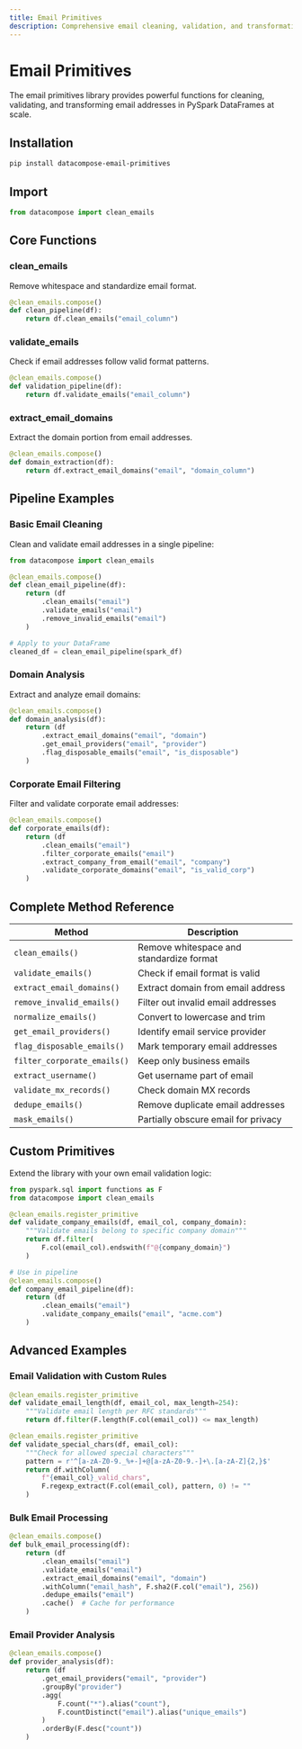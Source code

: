 ```yaml
---
title: Email Primitives
description: Comprehensive email cleaning, validation, and transformation functions for PySpark DataFrames
---
```


# Email Primitives

The email primitives library provides powerful functions for cleaning, validating, and transforming email addresses in PySpark DataFrames at scale.

## Installation

```bash
pip install datacompose-email-primitives
```

## Import

```python
from datacompose import clean_emails
```

## Core Functions

### clean_emails
Remove whitespace and standardize email format.

```python
@clean_emails.compose()
def clean_pipeline(df):
    return df.clean_emails("email_column")
```

### validate_emails
Check if email addresses follow valid format patterns.

```python
@clean_emails.compose()
def validation_pipeline(df):
    return df.validate_emails("email_column")
```

### extract_email_domains
Extract the domain portion from email addresses.

```python
@clean_emails.compose()
def domain_extraction(df):
    return df.extract_email_domains("email", "domain_column")
```

## Pipeline Examples

### Basic Email Cleaning
Clean and validate email addresses in a single pipeline:

```python
from datacompose import clean_emails

@clean_emails.compose()
def clean_email_pipeline(df):
    return (df
        .clean_emails("email")
        .validate_emails("email")
        .remove_invalid_emails("email")
    )

# Apply to your DataFrame
cleaned_df = clean_email_pipeline(spark_df)
```

### Domain Analysis
Extract and analyze email domains:

```python
@clean_emails.compose()
def domain_analysis(df):
    return (df
        .extract_email_domains("email", "domain")
        .get_email_providers("email", "provider")
        .flag_disposable_emails("email", "is_disposable")
    )
```

### Corporate Email Filtering
Filter and validate corporate email addresses:

```python
@clean_emails.compose()
def corporate_emails(df):
    return (df
        .clean_emails("email")
        .filter_corporate_emails("email")
        .extract_company_from_email("email", "company")
        .validate_corporate_domains("email", "is_valid_corp")
    )
```

## Complete Method Reference

| Method | Description |
|--------|-------------|
| `clean_emails()` | Remove whitespace and standardize format |
| `validate_emails()` | Check if email format is valid |
| `extract_email_domains()` | Extract domain from email address |
| `remove_invalid_emails()` | Filter out invalid email addresses |
| `normalize_emails()` | Convert to lowercase and trim |
| `get_email_providers()` | Identify email service provider |
| `flag_disposable_emails()` | Mark temporary email addresses |
| `filter_corporate_emails()` | Keep only business emails |
| `extract_username()` | Get username part of email |
| `validate_mx_records()` | Check domain MX records |
| `dedupe_emails()` | Remove duplicate email addresses |
| `mask_emails()` | Partially obscure email for privacy |

## Custom Primitives

Extend the library with your own email validation logic:

```python
from pyspark.sql import functions as F
from datacompose import clean_emails

@clean_emails.register_primitive
def validate_company_emails(df, email_col, company_domain):
    """Validate emails belong to specific company domain"""
    return df.filter(
        F.col(email_col).endswith(f"@{company_domain}")
    )

# Use in pipeline
@clean_emails.compose()
def company_email_pipeline(df):
    return (df
        .clean_emails("email")
        .validate_company_emails("email", "acme.com")
    )
```

## Advanced Examples

### Email Validation with Custom Rules

```python
@clean_emails.register_primitive
def validate_email_length(df, email_col, max_length=254):
    """Validate email length per RFC standards"""
    return df.filter(F.length(F.col(email_col)) <= max_length)

@clean_emails.register_primitive
def validate_special_chars(df, email_col):
    """Check for allowed special characters"""
    pattern = r'^[a-zA-Z0-9._%+-]+@[a-zA-Z0-9.-]+\.[a-zA-Z]{2,}$'
    return df.withColumn(
        f"{email_col}_valid_chars",
        F.regexp_extract(F.col(email_col), pattern, 0) != ""
    )
```

### Bulk Email Processing

```python
@clean_emails.compose()
def bulk_email_processing(df):
    return (df
        .clean_emails("email")
        .validate_emails("email")
        .extract_email_domains("email", "domain")
        .withColumn("email_hash", F.sha2(F.col("email"), 256))
        .dedupe_emails("email")
        .cache()  # Cache for performance
    )
```

### Email Provider Analysis

```python
@clean_emails.compose()
def provider_analysis(df):
    return (df
        .get_email_providers("email", "provider")
        .groupBy("provider")
        .agg(
            F.count("*").alias("count"),
            F.countDistinct("email").alias("unique_emails")
        )
        .orderBy(F.desc("count"))
    )
```